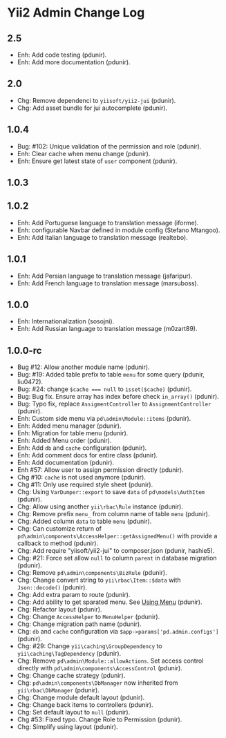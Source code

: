 Yii2 Admin Change Log
==========================

2.5
-----

- Enh: Add code testing (pdunir).
- Enh: Add more documentation (pdunir).

2.0
---------------------

- Chg: Remove dependenci to `yiisoft/yii2-jui` (pdunir).
- Chg: Add asset bundle for jui autocomplete (pdunir).


1.0.4
-----------------------

- Bug: #102: Unique validation of the permission and role (pdunir).
- Enh: Clear cache when menu change (pdunir).
- Enh: Ensure get latest state of `user` component (pdunir).


1.0.3
------


1.0.2
------

- Enh: Add Portuguese language to translation message (iforme).
- Enh: configurable Navbar defined in module config (Stefano Mtangoo).
- Enh: Add Italian language to translation message (realtebo).

1.0.1
-----

- Enh: Add Persian language to translation message (jafaripur).
- Enh: Add French language to translation message (marsuboss).


1.0.0
-----

- Enh: Internationalization (sosojni).
- Enh: Add Russian language to translation message (m0zart89).


1.0.0-rc 
--------

- Bug #12: Allow another module name (pdunir).
- Bug: #19: Added table prefix to table `menu` for some query (pdunir, liu0472).
- Bug: #24: change `$cache === null` to `isset($cache)` (pdunir).
- Bug: Bug fix. Ensure array has index before check `in_array()` (pdunir).
- Bug: Typo fix, replace `AssigmentController` to `AssignmentController` (pdunir).
- Enh: Custom side menu via `pd\admin\Module::items` (pdunir).
- Enh: Added menu manager (pdunir).
- Enh: Migration for table menu (pdunir).
- Enh: Added Menu order (pdunir).
- Enh: Add `db` and `cache` configuration (pdunir).
- Enh: Add comment docs for entire class (pdunir).
- Enh: Add documentation (pdunir).
- Enh #57: Allow user to assign permission directly (pdunir).
- Chg #10: `cache` is not used anymore (pdunir).
- Chg #11: Only use required style sheet (pdunir).
- Chg: Using `VarDumper::export` to save `data` of `pd\models\AuthItem` (pdunir).
- Chg: Allow using another `yii\rbac\Rule` instance (pdunir).
- Chg: Remove prefix `menu_` from column name of table `menu` (pdunir).
- Chg: Added column `data` to table `menu` (pdunir).
- Chg: Can customize return of `pd\admin\components\AccessHelper::getAssignedMenu()` with provide a callback to method (pdunir). 
- Chg: Add require "yiisoft/yii2-jui" to composer.json (pdunir, hashie5).
- Chg: #21: Force set allow `null` to column `parent` in database migration (pdunir).
- Chg: Remove `pd\admin\components\BizRule` (pdunir).
- Chg: Change convert string to `yii\rbac\Item::$data` with `Json::decode()` (pdunir).
- Chg: Add extra param to route (pdunir).
- Chg: Add ability to get sparated menu. See [Using Menu](docs/guide/using-menu.md) (pdunir).
- Chg: Refactor layout (pdunir).
- Chg: Change `AccessHelper` to `MenuHelper` (pdunir).
- Chg: Change migration path name (pdunir).
- Chg: `db` and `cache` configuration via `$app->params['pd.admin.configs']` (pdunir).
- Chg: #29: Change `yii\caching\GroupDependency` to `yii\caching\TagDependency` (pdunir).
- Chg: Remove `pd\admin\Module::allowActions`. Set access control directly with `pd\admin\components\AccessControl` (pdunir).
- Chg: Change cache strategy (pdunir).
- Chg: `pd\admin\components\DbManager` now inherited from `yii\rbac\DbManager` (pdunir).
- Chg: Change module default layout (pdunir).
- Chg: Change back items to controllers (pdunir).
- Chg: Set default layout to `null` (pdunir).
- Chg #53: Fixed typo. Change Role to Permission (pdunir).
- Chg: Simplify using layout (pdunir).
